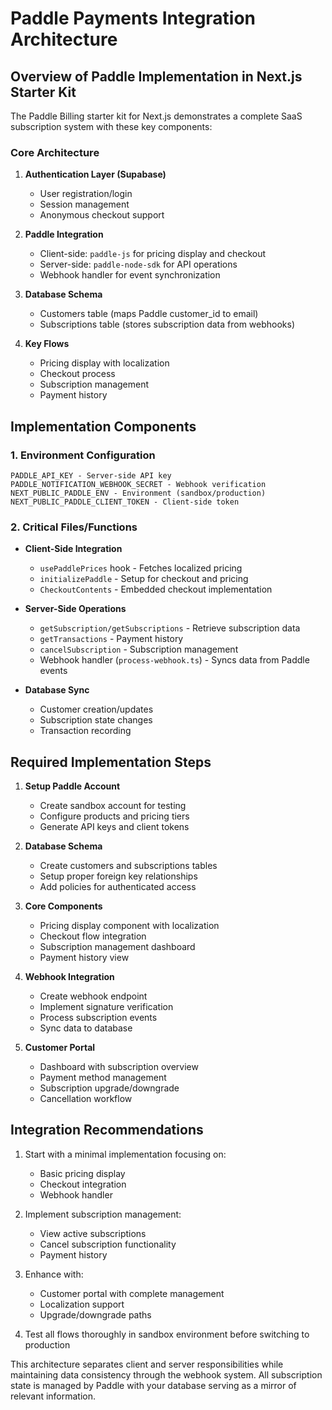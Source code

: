 
# Paddle Payments Integration Architecture

## Overview of Paddle Implementation in Next.js Starter Kit

The Paddle Billing starter kit for Next.js demonstrates a complete SaaS subscription system with these key components:

### Core Architecture

1. **Authentication Layer (Supabase)**
   - User registration/login
   - Session management
   - Anonymous checkout support

2. **Paddle Integration**
   - Client-side: `paddle-js` for pricing display and checkout
   - Server-side: `paddle-node-sdk` for API operations
   - Webhook handler for event synchronization

3. **Database Schema**
   - Customers table (maps Paddle customer_id to email)
   - Subscriptions table (stores subscription data from webhooks)

4. **Key Flows**
   - Pricing display with localization
   - Checkout process
   - Subscription management
   - Payment history

## Implementation Components

### 1. Environment Configuration
```
PADDLE_API_KEY - Server-side API key
PADDLE_NOTIFICATION_WEBHOOK_SECRET - Webhook verification
NEXT_PUBLIC_PADDLE_ENV - Environment (sandbox/production)
NEXT_PUBLIC_PADDLE_CLIENT_TOKEN - Client-side token
```

### 2. Critical Files/Functions

- **Client-Side Integration**
  - `usePaddlePrices` hook - Fetches localized pricing
  - `initializePaddle` - Setup for checkout and pricing
  - `CheckoutContents` - Embedded checkout implementation

- **Server-Side Operations**
  - `getSubscription/getSubscriptions` - Retrieve subscription data
  - `getTransactions` - Payment history
  - `cancelSubscription` - Subscription management
  - Webhook handler (`process-webhook.ts`) - Syncs data from Paddle events

- **Database Sync**
  - Customer creation/updates
  - Subscription state changes
  - Transaction recording

## Required Implementation Steps

1. **Setup Paddle Account**
   - Create sandbox account for testing
   - Configure products and pricing tiers
   - Generate API keys and client tokens

2. **Database Schema**
   - Create customers and subscriptions tables
   - Setup proper foreign key relationships
   - Add policies for authenticated access

3. **Core Components**
   - Pricing display component with localization
   - Checkout flow integration
   - Subscription management dashboard
   - Payment history view

4. **Webhook Integration**
   - Create webhook endpoint
   - Implement signature verification
   - Process subscription events
   - Sync data to database

5. **Customer Portal**
   - Dashboard with subscription overview
   - Payment method management
   - Subscription upgrade/downgrade
   - Cancellation workflow

## Integration Recommendations

1. Start with a minimal implementation focusing on:
   - Basic pricing display
   - Checkout integration
   - Webhook handler

2. Implement subscription management:
   - View active subscriptions
   - Cancel subscription functionality
   - Payment history

3. Enhance with:
   - Customer portal with complete management
   - Localization support
   - Upgrade/downgrade paths

4. Test all flows thoroughly in sandbox environment before switching to production

This architecture separates client and server responsibilities while maintaining data consistency through the webhook system. All subscription state is managed by Paddle with your database serving as a mirror of relevant information.
